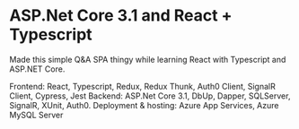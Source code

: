 # ASP.Net Core 3.1 and React + Typescript

Made this simple Q&A SPA thingy while learning React with Typescript and ASP.NET Core.

Frontend: React, Typescript, Redux, Redux Thunk, Auth0 Client, SignalR Client, Cypress, Jest
Backend: ASP.Net Core 3.1, DbUp, Dapper, SQLServer, SignalR, XUnit, Auth0.
Deployment & hosting: Azure App Services, Azure MySQL Server
